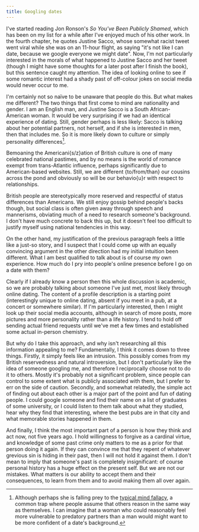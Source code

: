 ```yaml
---
title: Googling dates
---
```


I've started reading Jon Ronson's *So You've Been Publicly Shamed*,
which has been on my list for a while after I've enjoyed much of his
other work.  In the fourth chapter, he quotes Justine Sacco, whose
somewhat racist tweet went viral while she was on an 11-hour flight,
as saying "it's not like I can date, because we google everyone we
might date".  Now, I'm not particularly interested in the morals of
what happened to Justine Sacco and her tweet (though I might have some
thoughts for a later post after I finish the book), but this sentence
caught my attention.  The idea of looking online to see if some
romantic interest had a shady past of off-colour jokes on social media
would never occur to me.

I'm certainly not so naïve to be unaware that people do this.  But
what makes me different?  The two things that first come to mind are
nationality and gender.  I am an English man, and Justine Sacco is a
South African-American woman.  It would be very surprising if we had
an identical experience of dating.  Still, gender perhaps is less
likely: Sacco is talking about her potential partners, not herself,
and if she is interested in men, then that includes me.  So it is more
likely down to culture or simply personality differences[^1].

Bemoaning the Americani{s/z}ation of British culture is one of many
celebrated national pastimes, and by no means is the world of romance
exempt from trans-Atlantic influence, perhaps significantly due to
American-based websites.  Still, we are different {to/from/than} our
cousins across the pond and obviously so will be our behavio{u}r with
respect to relationships.

British people are stereotypically more reserved and respectful of
status differences than Americans.  We still enjoy gossip behind
people's backs though, but social class is often given away through
speech and mannerisms, obviating much of a need to research someone's
background.  I don't have much concrete to back this up, but it
doesn't feel too difficult to justify myself using national tendencies
in this way.

On the other hand, my justification of the previous paragraph feels a
little like a just-so story, and I suspect that I could come up with
an equally convincing argument in the other direction had my initial
intuition been different.  What I am best qualified to talk about is
of course my own experience.  How much do I pry into people's online
presence before I go on a date with them?

Clearly if I already know a person then this whole discussion is
academic, so we are probably talking about someone I've just met, most
likely through online dating.  The content of a profile description is
a starting point (interestingly unique to online dating, absent if you
meet in a pub, at a concert or somewhere similar).  If I'm
particularly interested, then I might look up their social media
accounts, although in search of more posts, more pictures and more
personality rather than a life history.  I tend to hold off sending
actual friend requests until we've met a few times and established
some actual in-person chemistry.

But why do I take this approach, and why isn't researching all this
information appealing to me?  Fundamentally, I think it comes down to
three things.  Firstly, it simply feels like an intrusion.  This
possibly comes from my British reservedness and natural introversion,
but I don't particularly like the idea of someone googling me, and
therefore I reciprocally choose not to do it to others.  Mostly it's
probably not a significant problem, since people can control to some
extent what is publicly associated with them, but I prefer to err on
the side of caution.  Secondly, and somewhat relatedly, the simple act
of finding out about each other is a major part of the point and fun
of dating people.  I could google someone and find their name on a
list of graduates of some university, or I could listen to them talk
about what they studied, hear why they find that interesting, where
the best pubs are in that city and what memorable stories happened in
them.

And finally, I think the most important part of a person is how they
think and act now, not five years ago.  I hold willingness to forgive
as a cardinal virtue, and knowledge of some past crime only matters to
me as a prior for that person doing it again.  If they can convince me
that they repent of whatever grevious sin is hiding in their past,
then I will not hold it against them.  I don't mean to imply that
someone's past is completely insignificant: of course personal history
has a huge effect on the present self.  But we are not our mistakes.
What matters is our ability to accept them and their consequences, to
learn from them and to avoid making them all over again.


[^1]: Although perhaps she is falling prey to the [typical mind
	fallacy], a common trap where people assume that others reason in
	the same way as themselves.  I can imagine that a woman who could
	reasonably feel more vulnerable to predatory partners than a man
	would might want to be more confident of a date's background.

[typical mind fallacy]: https://wiki.lesswrong.com/wiki/Typical_mind_fallacy
